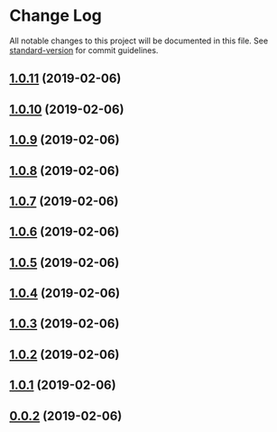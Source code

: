 # Change Log

All notable changes to this project will be documented in this file. See [standard-version](https://github.com/conventional-changelog/standard-version) for commit guidelines.

<a name="1.0.11"></a>
## [1.0.11](https://github.com/dreamerkumar/ng7lib-example/compare/v1.0.10...v1.0.11) (2019-02-06)



<a name="1.0.10"></a>
## [1.0.10](https://github.com/dreamerkumar/ng7lib-example/compare/v1.0.9...v1.0.10) (2019-02-06)



<a name="1.0.9"></a>
## [1.0.9](https://github.com/dreamerkumar/ng7lib-example/compare/v1.0.8...v1.0.9) (2019-02-06)



<a name="1.0.8"></a>
## [1.0.8](https://github.com/dreamerkumar/ng7lib-example/compare/v1.0.7...v1.0.8) (2019-02-06)



<a name="1.0.7"></a>
## [1.0.7](https://github.com/dreamerkumar/ng7lib-example/compare/v1.0.6...v1.0.7) (2019-02-06)



<a name="1.0.6"></a>
## [1.0.6](https://github.com/dreamerkumar/ng7lib-example/compare/v1.0.5...v1.0.6) (2019-02-06)



<a name="1.0.5"></a>
## [1.0.5](https://github.com/dreamerkumar/ng7lib-example/compare/v1.0.4...v1.0.5) (2019-02-06)



<a name="1.0.4"></a>
## [1.0.4](https://github.com/dreamerkumar/ng7lib-example/compare/v1.0.3...v1.0.4) (2019-02-06)



<a name="1.0.3"></a>
## [1.0.3](https://github.com/dreamerkumar/ng7lib-example/compare/v1.0.2...v1.0.3) (2019-02-06)



<a name="1.0.2"></a>
## [1.0.2](https://github.com/dreamerkumar/ng7lib-example/compare/v1.0.1...v1.0.2) (2019-02-06)



<a name="1.0.1"></a>
## [1.0.1](https://github.com/dreamerkumar/ng7lib-example/compare/v0.0.4...v1.0.1) (2019-02-06)



<a name="0.0.2"></a>
## [0.0.2](https://github.com/dreamerkumar/ng7lib-example/compare/v0.0.4...v0.0.2) (2019-02-06)
